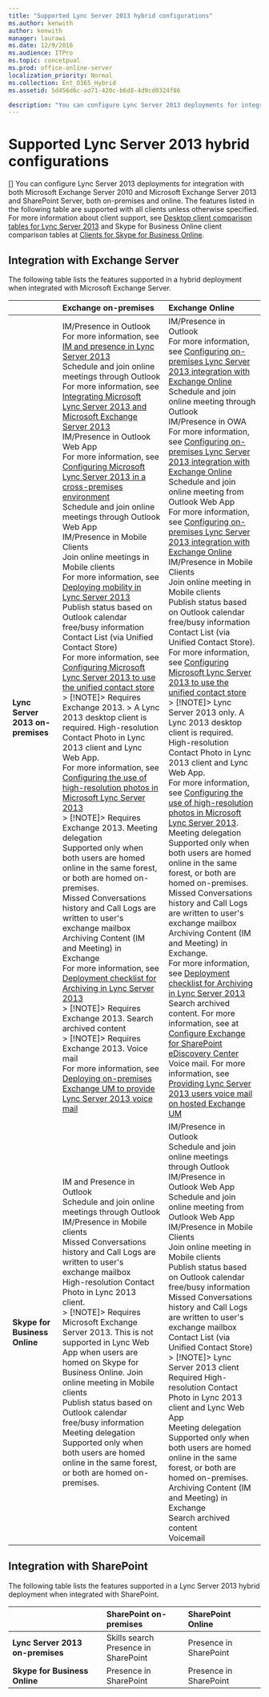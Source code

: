 ```yaml
---
title: "Supported Lync Server 2013 hybrid configurations"
ms.author: kenwith
author: kenwith
manager: laurawi
ms.date: 12/9/2016
ms.audience: ITPro
ms.topic: concetpual
ms.prod: office-online-server
localization_priority: Normal
ms.collection: Ent_O365_Hybrid
ms.assetid: 5d456d6c-ad71-420c-b6d8-4d9cd0324f86

description: "You can configure Lync Server 2013 deployments for integration with both Microsoft Exchange Server 2010 and Microsoft Exchange Server 2013 and SharePoint Server, both on-premises and online. The features listed in the following table are supported with all clients unless otherwise specified. For more information about client support, see Desktop client comparison tables for Lync Server 2013 and Skype for Business Online client comparison tables at Clients for Skype for Business Online."
---
```


# Supported Lync Server 2013 hybrid configurations
[]
You can configure Lync Server 2013 deployments for integration with both Microsoft Exchange Server 2010 and Microsoft Exchange Server 2013 and SharePoint Server, both on-premises and online. The features listed in the following table are supported with all clients unless otherwise specified. For more information about client support, see [Desktop client comparison tables for Lync Server 2013](desktop-client-comparison-tables.md) and Skype for Business Online client comparison tables at [Clients for Skype for Business Online](https://go.microsoft.com/fwlink/p/?LinkId=281902).
  
## Integration with Exchange Server

The following table lists the features supported in a hybrid deployment when integrated with Microsoft Exchange Server. 
  
||**Exchange on-premises**|**Exchange Online**|
|:-----|:-----|:-----|
|**Lync Server 2013 on-premises** <br/> | IM/Presence in Outlook  <br/>  For more information, see [IM and presence in Lync Server 2013](im-and-presence.md) <br/>  Schedule and join online meetings through Outlook  <br/>  For more information, see [Integrating Microsoft Lync Server 2013 and Microsoft Exchange Server 2013](integrating-lync-server-2013-and-exchange-server-2013.md) <br/>  IM/Presence in Outlook Web App  <br/>  For more information, see [Configuring Microsoft Lync Server 2013 in a cross-premises environment](configuring-microsoft-lync-server-2013-in-a-cross-premises-environment.md) <br/>  Schedule and join online meetings through Outlook Web App  <br/>  IM/Presence in Mobile Clients  <br/>  Join online meetings in Mobile clients  <br/>  For more information, see [Deploying mobility in Lync Server 2013](deploying-mobility.md) <br/>  Publish status based on Outlook calendar free/busy information  <br/>  Contact List (via Unified Contact Store)  <br/>  For more information, see [Configuring Microsoft Lync Server 2013 to use the unified contact store](configuring-lync-server-2013-to-use-the-unified-contact-store.md) <br/> > [!NOTE]>  Requires Exchange 2013. >  A Lync 2013 desktop client is required.            High-resolution Contact Photo in Lync 2013 client and Lync Web App.  <br/>  For more information, see [Configuring the use of high-resolution photos in Microsoft Lync Server 2013](configuring-the-use-of-high-resolution-photos-in-lync-server-2013.md) <br/> > [!NOTE]>  Requires Exchange 2013.            Meeting delegation  <br/>  Supported only when both users are homed online in the same forest, or both are homed on-premises.  <br/>  Missed Conversations history and Call Logs are written to user's exchange mailbox  <br/>  Archiving Content (IM and Meeting) in Exchange  <br/>  For more information, see [Deployment checklist for Archiving in Lync Server 2013](deployment-checklist-for-archiving.md) <br/> > [!NOTE]>  Requires Exchange 2013.            Search archived content  <br/> > [!NOTE]>  Requires Exchange 2013.            Voice mail  <br/>  For more information, see [Deploying on-premises Exchange UM to provide Lync Server 2013 voice mail](deploying-on-premises-exchange-um-to-provide-lync-server-2013-voice-mail.md) <br/> | IM/Presence in Outlook  <br/>  For more information, see [Configuring on-premises Lync Server 2013 integration with Exchange Online](configuring-on-premises-lync-server-2013-integration-with-exchange-online.md) <br/>  Schedule and join online meeting through Outlook  <br/>  IM/Presence in OWA  <br/>  For more information, see [Configuring on-premises Lync Server 2013 integration with Exchange Online](configuring-on-premises-lync-server-2013-integration-with-exchange-online.md) <br/>  Schedule and join online meeting from Outlook Web App  <br/>  For more information, see [Configuring on-premises Lync Server 2013 integration with Exchange Online](configuring-on-premises-lync-server-2013-integration-with-exchange-online.md) <br/>  IM/Presence in Mobile Clients  <br/>  Join online meeting in Mobile clients  <br/>  Publish status based on Outlook calendar free/busy information  <br/>  Contact List (via Unified Contact Store). For more information, see [Configuring Microsoft Lync Server 2013 to use the unified contact store](configuring-lync-server-2013-to-use-the-unified-contact-store.md) <br/> > [!NOTE]>  Lync Server 2013 only. A Lync 2013 desktop client is required.            High-resolution Contact Photo in Lync 2013 client and Lync Web App.  <br/>  For more information, see [Configuring the use of high-resolution photos in Microsoft Lync Server 2013](configuring-the-use-of-high-resolution-photos-in-lync-server-2013.md).  <br/>  Meeting delegation  <br/>  Supported only when both users are homed online in the same forest, or both are homed on-premises.  <br/>  Missed Conversations history and Call Logs are written to user's exchange mailbox  <br/>  Archiving Content (IM and Meeting) in Exchange.  <br/>  For more information, see [Deployment checklist for Archiving in Lync Server 2013](deployment-checklist-for-archiving.md) <br/>  Search archived content. For more information, see at [Configure Exchange for SharePoint eDiscovery Center](https://go.microsoft.com/fwlink/p/?LinkId=285448) <br/>  Voice mail. For more information, see [Providing Lync Server 2013 users voice mail on hosted Exchange UM](providing-lync-server-2013-users-voice-mail-on-hosted-exchange-um.md) <br/> |
|**Skype for Business Online** <br/> | IM and Presence in Outlook  <br/>  Schedule and join online meetings through Outlook  <br/>  IM/Presence in Mobile clients  <br/>  Missed Conversations history and Call Logs are written to user's exchange mailbox  <br/>  High-resolution Contact Photo in Lync 2013 client.  <br/> > [!NOTE]>  Requires Microsoft Exchange Server 2013. This is not supported in Lync Web App when users are homed on Skype for Business Online.            Join online meeting in Mobile clients  <br/>  Publish status based on Outlook calendar free/busy information  <br/>  Meeting delegation  <br/>  Supported only when both users are homed online in the same forest, or both are homed on-premises.  <br/> | IM/Presence in Outlook  <br/>  Schedule and join online meetings through Outlook  <br/>  IM/Presence in Outlook Web App  <br/>  Schedule and join online meeting from Outlook Web App  <br/>  IM/Presence in Mobile Clients  <br/>  Join online meeting in Mobile clients  <br/>  Publish status based on Outlook calendar free/busy information  <br/>  Missed Conversations history and Call Logs are written to user's exchange mailbox  <br/>  Contact List (via Unified Contact Store)  <br/> > [!NOTE]>  Lync Server 2013 client Required            High-resolution Contact Photo in Lync 2013 client and Lync Web App  <br/>  Meeting delegation  <br/>  Supported only when both users are homed online in the same forest, or both are homed on-premises.  <br/>  Archiving Content (IM and Meeting) in Exchange  <br/>  Search archived content  <br/>  Voicemail  <br/> |
   
## Integration with SharePoint

The following table lists the features supported in a Lync Server 2013 hybrid deployment when integrated with SharePoint.
  
||**SharePoint on-premises**|**SharePoint Online**|
|:-----|:-----|:-----|
|**Lync Server 2013 on-premises** <br/> | Skills search  <br/>  Presence in SharePoint  <br/> | Presence in SharePoint  <br/> |
|**Skype for Business Online** <br/> | Presence in SharePoint  <br/> | Presence in SharePoint  <br/> |
   


